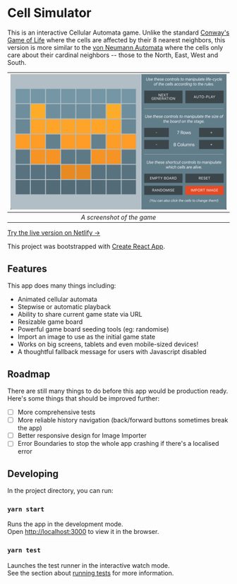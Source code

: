 # Cell Simulator

This is an interactive Cellular Automata game. Unlike the standard [Conway's
Game of Life](https://en.wikipedia.org/wiki/Conway%27s_Game_of_Life) where the
cells are affected by their 8 nearest neighbors, this version is more similar to
the [von Neumann Automata](https://en.wikipedia.org/wiki/Von_Neumann_cellular_automaton)
where the cells only care about their cardinal neighbors -- those to the North,
East, West and South.

| ![Screenshot of the game](./screenshot.png) |
| :-----------------------------------------: |
|         _A screenshot of the game_          |

[Try the live version on Netlify →](https://angry-minsky-e2796d.netlify.com/)

This project was bootstrapped with [Create React App](https://github.com/facebook/create-react-app).

## Features

This app does many things including:

- Animated cellular automata
- Stepwise or automatic playback
- Ability to share current game state via URL
- Resizable game board
- Powerful game board seeding tools (eg: randomise)
- Import an image to use as the initial game state
- Works on big screens, tablets and even mobile-sized devices!
- A thoughtful fallback message for users with Javascript disabled

## Roadmap

There are still many things to do before this app would be production ready.
Here's some things that should be improved further:

- [ ] More comprehensive tests
- [ ] More reliable history navigation (back/forward buttons sometimes break the app)
- [ ] Better responsive design for Image Importer
- [ ] Error Boundaries to stop the whole app crashing if there's a localised error

## Developing

In the project directory, you can run:

### `yarn start`

Runs the app in the development mode.<br />
Open [http://localhost:3000](http://localhost:3000) to view it in the browser.

### `yarn test`

Launches the test runner in the interactive watch mode.<br />
See the section about [running tests](https://facebook.github.io/create-react-app/docs/running-tests) for more information.
